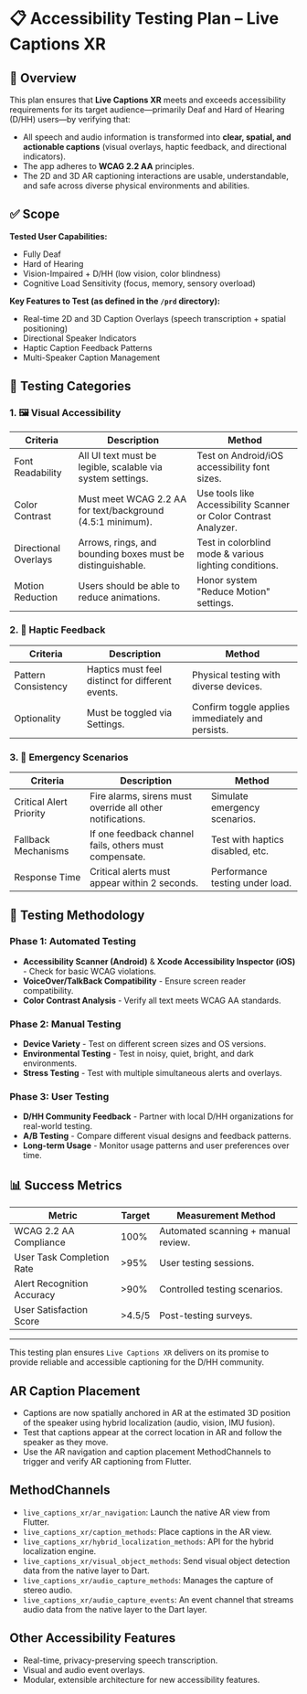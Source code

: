 # 📋 Accessibility Testing Plan – **Live Captions XR**

## 🧭 Overview
This plan ensures that **Live Captions XR** meets and exceeds accessibility requirements for its target audience—primarily Deaf and Hard of Hearing (D/HH) users—by verifying that:

- All speech and audio information is transformed into **clear, spatial, and actionable captions** (visual overlays, haptic feedback, and directional indicators).
- The app adheres to **WCAG 2.2 AA** principles.
- The 2D and 3D AR captioning interactions are usable, understandable, and safe across diverse physical environments and abilities.

## ✅ Scope
**Tested User Capabilities:**
- Fully Deaf
- Hard of Hearing
- Vision-Impaired + D/HH (low vision, color blindness)
- Cognitive Load Sensitivity (focus, memory, sensory overload)

**Key Features to Test (as defined in the `/prd` directory):**
- Real-time 2D and 3D Caption Overlays (speech transcription + spatial positioning)
- Directional Speaker Indicators
- Haptic Caption Feedback Patterns
- Multi-Speaker Caption Management

## 🧪 Testing Categories

### 1. 🖼️ Visual Accessibility

| Criteria | Description | Method |
|---------|-------------|--------|
| Font Readability | All UI text must be legible, scalable via system settings. | Test on Android/iOS accessibility font sizes. |
| Color Contrast | Must meet WCAG 2.2 AA for text/background (4.5:1 minimum). | Use tools like Accessibility Scanner or Color Contrast Analyzer. |
| Directional Overlays | Arrows, rings, and bounding boxes must be distinguishable. | Test in colorblind mode & various lighting conditions. |
| Motion Reduction | Users should be able to reduce animations. | Honor system "Reduce Motion" settings. |

### 2. 📳 Haptic Feedback

| Criteria | Description | Method |
|----------|-------------|--------|
| Pattern Consistency | Haptics must feel distinct for different events. | Physical testing with diverse devices. |
| Optionality | Must be toggled via Settings. | Confirm toggle applies immediately and persists. |

### 3. 🚨 Emergency Scenarios

| Criteria | Description | Method |
|----------|-------------|--------|
| Critical Alert Priority | Fire alarms, sirens must override all other notifications. | Simulate emergency scenarios. |
| Fallback Mechanisms | If one feedback channel fails, others must compensate. | Test with haptics disabled, etc. |
| Response Time | Critical alerts must appear within 2 seconds. | Performance testing under load. |

## 🔬 Testing Methodology

### Phase 1: Automated Testing
- **Accessibility Scanner (Android)** & **Xcode Accessibility Inspector (iOS)** - Check for basic WCAG violations.
- **VoiceOver/TalkBack Compatibility** - Ensure screen reader compatibility.
- **Color Contrast Analysis** - Verify all text meets WCAG AA standards.

### Phase 2: Manual Testing
- **Device Variety** - Test on different screen sizes and OS versions.
- **Environmental Testing** - Test in noisy, quiet, bright, and dark environments.
- **Stress Testing** - Test with multiple simultaneous alerts and overlays.

### Phase 3: User Testing
- **D/HH Community Feedback** - Partner with local D/HH organizations for real-world testing.
- **A/B Testing** - Compare different visual designs and feedback patterns.
- **Long-term Usage** - Monitor usage patterns and user preferences over time.

## 📊 Success Metrics

| Metric | Target | Measurement Method |
|--------|--------|-------------------|
| WCAG 2.2 AA Compliance | 100% | Automated scanning + manual review. |
| User Task Completion Rate | >95% | User testing sessions. |
| Alert Recognition Accuracy | >90% | Controlled testing scenarios. |
| User Satisfaction Score | >4.5/5 | Post-testing surveys. |

---

This testing plan ensures `Live Captions XR` delivers on its promise to provide reliable and accessible captioning for the D/HH community.

## AR Caption Placement
- Captions are now spatially anchored in AR at the estimated 3D position of the speaker using hybrid localization (audio, vision, IMU fusion).
- Test that captions appear at the correct location in AR and follow the speaker as they move.
- Use the AR navigation and caption placement MethodChannels to trigger and verify AR captioning from Flutter.

## MethodChannels
- `live_captions_xr/ar_navigation`: Launch the native AR view from Flutter.
- `live_captions_xr/caption_methods`: Place captions in the AR view.
- `live_captions_xr/hybrid_localization_methods`: API for the hybrid localization engine.
- `live_captions_xr/visual_object_methods`: Send visual object detection data from the native layer to Dart.
- `live_captions_xr/audio_capture_methods`: Manages the capture of stereo audio.
- `live_captions_xr/audio_capture_events`: An event channel that streams audio data from the native layer to the Dart layer.

## Other Accessibility Features
- Real-time, privacy-preserving speech transcription.
- Visual and audio event overlays.
- Modular, extensible architecture for new accessibility features.